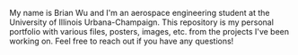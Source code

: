 My name is Brian Wu and I'm an aerospace engineering student at the University of Illinois Urbana-Champaign. This repository is my personal portfolio with various files, posters, images, etc. from the projects I've been working on. Feel free to reach out if you have any questions!
